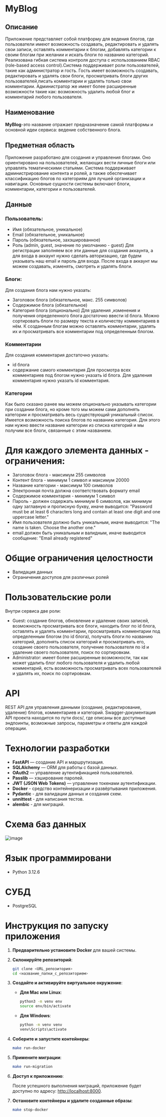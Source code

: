 # MyBlog
## Описание
  Приложение представляет собой платформу для ведения блогов, где пользователи имеют возможность создавать, редактировать и удалять свои записи, оставлять комментарии к блогам, добавлять категории к своим блогам при желании и искать блоги по названию категорий.
  Реализована гибкая система контроля доступа с использованием RBAC (role-based access control).Система поддерживает роли пользователей, такие как администратор и гость. Гость имеет возможность создавать, редактировать и удалять свои блоги, просматривать блоги других пользователей,писать комментарии и удалять только свои комментарии. Администратор же имеет более расширенные возможности такие как: возможность удалить любой блог и комментарий любого пользователя.


 ## Наименование
 **MyBlog**-это название отражает предназначение самой платформы и основной идеи сервиса: ведение собственного блога.

 ## Предметная область
 Приложение разработано для создания и управления блогами. Оно ориентировано на пользователей, желающих вести личные блоги или управлять тематическими статьями. Система поддерживает администрирование контента и ролей, а также обеспечивает классификацию блогов по категориям для лучшей организации и навигации. Основные сущности системы включают блоги, комментарии, категории и пользователей.

 ## Данные
 ### Пользователь:
 * Имя (обязательное, уникальное)
 * Email (обязательное, уникальное)
 * Пароль (обязательное, захэшированное)
 * Роль (admin, guest, значение по умолчанию - guest)
Для регистрации заполняем все эти данные для создания аккаунта, а для входа в аккаунт нужно сделать авторизацию, где будем указывать наш email и пароль для входа.
После входа в аккаунт мы можем создавать, изменять, смотреть и удалять блоги.
### Блоги:
Для создания блога нам нужно указать:
 * Заголовок блога (обязательное, макс. 255 символов)
 * Содержимое блога (обязательное)
 * Категория блога (опционально)
Для удаления ,изменения и получения определенного блога достаточно ввести id блога.
Можно сортировать блоги по размеру текста и количеству комментариев в нём.
К созданным блогам можно оставлять комментарии, удалять их и просматривать все комментарии под определенным блогом.
### Комментарии
Для создания комментария достаточно указать:
* id блога
* содержание самого комментария
Для просмотра всех комментариев под блогом нужно указать id блога.
Для удаления комментария нужно указать id комментария.
### Категории
Как было сказано ранее мы можем опционально указывать категории при создании блога, но кроме того мы можем сами дополнять категории и просматривать весь существующий уникальный список.
Имеется возможность поиска блогов по названию категория. Для этого нам нужно ввести название категории из списка категорий и мы получим все блоги, связанные с этим названием.

# Для каждого элемента данных - ограничения:
* Заголовок блога - максимум 255 символов
* Контент блога - минимум 1 символ и максимум 20000
* Название категории - максимум 100 символов
* Электронная почта должна соответствовать формату email
* Содержимое комментария - минимум 1 символ
* Пароль - должен содержать минимум 6 символов, как минимум одну заглавную и прописную букву, иначе выводится: "Password must be at least 6 characters long and contain at least one digit and one uppercase letter."
* Имя пользователя должно быть уникальным, иначе выводится: "The name is taken. Choose the another one."
* email должен быть уникальным и валидным, иначе выводится сообщение: "Email already registered"

# Общие ограничения целостности
* Валидация данных
* Ограничения доступов для различных ролей

# Пользовательские роли
Внутри сервиса две роли:
* Guest: создание блогов, обновление и удаление своих записей, возможность просматривать все блоги, находить блог по id блога, оставлять и удалять комментарии, просматривать комментарии под определенным блогом (по id блога), получать блоги по названию категорий, дополнять список категорий и просматривать его, создание своего пользователя, получение пользователя по id и удаление своего пользователя, поиск по сортировкам.
* Administrator: имеет более расширенные возможности, так как может удалить блог любого пользователя и удалить любой комментарий, есть возможность просматривать всех пользователей и удалять их, поиск по сортировкам.

# API
REST API для управления данными (создание, редактирование, удаление) блогов, комментариев и категорий.
Swagger-документация API проекта находится по пути docs/, где описаны все доступные эндпоинты, возможные запросы, параметры и ответы для каждой операции.

# Технологии разработки
* **FastAPI** — создание API и маршрутизация.
* **SQLAlchemy** — ORM для работы с базой данных.
* **OAuth2** — управление аутентификацией пользователей.
* **Passlib** — хэширование паролей.
* **JWT (JSON Web Tokens)** — управление токенами аутентификации.
* **Docker** - средство контейнеризации и развёртывания приложения.
* **Pydantic** - для валидации данных и создания схем.
* **unnittest** - для написания тестов.
* **alembic** - для миграций.


# Схема баз данных

![image](https://github.com/user-attachments/assets/84bf9a97-1243-47d7-b490-65e7d5440029)




# Язык программировани
* Python 3.12.6

# СУБД
* PostgreSQL

# Инструкция по запуску приложения

1. **Предварительно установите Docker** для вашей системы.

2. **Склонируйте репозиторий**:

   ```bash
   git clone <URL_репозитория>
   cd <название_папки_с_репозиторием>
   ```

3. **Создайте и активируйте виртуальное окружение**:

   - **Для Mac или Linux**:
     ```bash
     python3 -m venv env
     source env/bin/activate
     ```

   - **Для Windows**:
     ```bash
     python -m venv venv
     venv\Scripts\activate
     ```

4. **Соберите и запустите контейнеры**:

   ```bash
   make run-docker
   ```

5. **Примените миграции**:

   ```bash
   make run-migration
   ```

6. **Доступ к приложению**:

   После успешного выполнения миграций, приложение будет доступно по адресу: [http://localhost:8000](http://localhost:8000).

7. **Остановите контейнеры и удалите созданные образы**:

   ```bash
   make stop-docker


